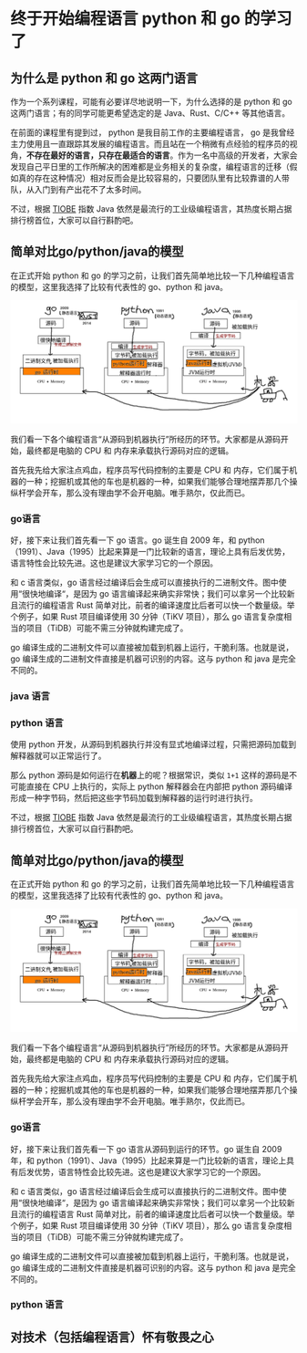 # 终于开始编程语言 python 和 go 的学习了

## 为什么是 python 和 go 这两门语言

作为一个系列课程，可能有必要详尽地说明一下，为什么选择的是 python 和 go 这两门语言；有的同学可能更希望选定的是 Java、Rust、C/C++ 等其他语言。

在前面的课程里有提到过， python 是我目前工作的主要编程语言， go 是我曾经主力使用且一直跟踪其发展的编程语言。而且站在一个稍微有点经验的程序员的视角，**不存在最好的语言，只存在最适合的语言**。作为一名中高级的开发者，大家会发现自己平日里的工作所解决的困难都是业务相关的复杂度，编程语言的迁移（假如真的存在这种情况）相对反而会是比较容易的，只要团队里有比较靠谱的人带队，从入门到有产出花不了太多时间。

不过，根据 [TIOBE](https://www.tiobe.com) 指数 Java 依然是最流行的工业级编程语言，其热度长期占据排行榜首位，大家可以自行斟酌吧。

## 简单对比go/python/java的模型

在正式开始 python 和 go 的学习之前，让我们首先简单地比较一下几种编程语言的模型，这里我选择了比较有代表性的 go、python 和 java。

![几种编程语言的模型](./imgs/004_why_python_and_go.png "几种编程语言的模型")

我们看一下各个编程语言“从源码到机器执行”所经历的环节。大家都是从源码开始，最终都是电脑的 CPU 和 内存来承载执行源码对应的逻辑。

首先我先给大家注点鸡血，程序员写代码控制的主要是 CPU 和 内存，它们属于机器的一种；挖掘机或其他的车也是机器的一种，如果我们能够合理地摆弄那几个操纵杆学会开车，那么没有理由学不会开电脑。唯手熟尔，仅此而已。

### go语言
好，接下来让我们首先看一下 go 语言。go 诞生自 2009 年，和 python（1991）、Java（1995）比起来算是一门比较新的语言，理论上具有后发优势，语言特性会比较先进。这也是建议大家学习它的一个原因。

和 c 语言类似，go 语言经过编译后会生成可以直接执行的二进制文件。图中使用“很快地编译“，是因为 go 语言编译起来确实非常快；我们可以拿另一个比较新且流行的编程语言 Rust 简单对比，前者的编译速度比后者可以快一个数量级。举个例子，如果 Rust 项目编译使用 30 分钟（TiKV 项目），那么 go 语言复杂度相当的项目（TiDB）可能不需三分钟就构建完成了。

go 编译生成的二进制文件可以直接被加载到机器上运行，干脆利落。也就是说，go 编译生成的二进制文件直接是机器可识别的内容。这与 python 和 java 是完全不同的。


### java 语言


### python 语言

使用 python 开发，从源码到机器执行并没有显式地编译过程，只需把源码加载到解释器就可以正常运行了。

那么 python 源码是如何运行在**机器**上的呢？根据常识，类似 `1+1` 这样的源码是不可能直接在 CPU 上执行的，实际上 python 解释器会在内部把 python 源码编译形成一种字节码，然后把这些字节码加载到解释器的运行时进行执行。

不过，根据 [TIOBE](https://www.tiobe.com) 指数 Java 依然是最流行的工业级编程语言，其热度长期占据排行榜首位，大家可以自行斟酌吧。

## 简单对比go/python/java的模型

在正式开始 python 和 go 的学习之前，让我们首先简单地比较一下几种编程语言的模型，这里我选择了比较有代表性的 go、python 和 java。

![几种编程语言的模型](./imgs/004_why_python_and_go.png "几种编程语言的模型")

我们看一下各个编程语言“从源码到机器执行”所经历的环节。大家都是从源码开始，最终都是电脑的 CPU 和 内存来承载执行源码对应的逻辑。

首先我先给大家注点鸡血，程序员写代码控制的主要是 CPU 和 内存，它们属于机器的一种；挖掘机或其他的车也是机器的一种，如果我们能够合理地摆弄那几个操纵杆学会开车，那么没有理由学不会开电脑。唯手熟尔，仅此而已。

### go语言
好，接下来让我们首先看一下 go 语言从源码到运行的环节。go 诞生自 2009 年，和 python（1991）、Java（1995）比起来算是一门比较新的语言，理论上具有后发优势，语言特性会比较先进。这也是建议大家学习它的一个原因。

和 c 语言类似，go 语言经过编译后会生成可以直接执行的二进制文件。图中使用“很快地编译“，是因为 go 语言编译起来确实非常快；我们可以拿另一个比较新且流行的编程语言 Rust 简单对比，前者的编译速度比后者可以快一个数量级。举个例子，如果 Rust 项目编译使用 30 分钟（TiKV 项目），那么 go 语言复杂度相当的项目（TiDB）可能不需三分钟就构建完成了。

go 编译生成的二进制文件可以直接被加载到机器上运行，干脆利落。也就是说，go 编译生成的二进制文件直接是机器可识别的内容。这与 python 和 java 是完全不同的。

### python 语言



## 对技术（包括编程语言）怀有敬畏之心



